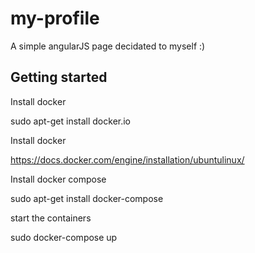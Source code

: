 # my-profile
A simple angularJS page decidated to myself :)

## Getting started

Install docker 

sudo apt-get install docker.io

Install docker

https://docs.docker.com/engine/installation/ubuntulinux/

Install docker compose

sudo apt-get install docker-compose

start the containers

sudo docker-compose up

